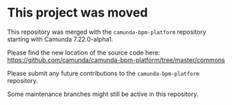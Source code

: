 # This project was moved

This repository was merged with the `camunda-bpm-platform` repository starting with 
Camunda 7.22.0-alpha1. 

Please find the new location of the source code here:\
https://github.com/camunda/camunda-bpm-platform/tree/master/commons

Please submit any future contributions to the `camunda-bpm-platform` repository.

Some maintenance branches might still be active in this repository.